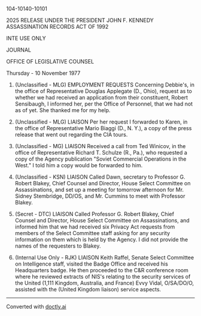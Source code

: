 104-10140-10101

2025 RELEASE UNDER THE PRESIDENT JOHN F. KENNEDY ASSASSINATION RECORDS ACT OF 1992

INTE USE ONLY

JOURNAL

OFFICE OF LEGISLATIVE COUNSEL

Thursday - 10 November 1977

1. (Unclassified - MLG) EMPLOYMENT REQUESTS Concerning Debbie's, in the office of Representative Douglas Applegate (D., Ohio), request as to whether we had received an application from their constituent, Robert Sensibaugh, I informed her, per the Office of Personnel, that we had not as of yet. She thanked me for my help.

2. (Unclassified - MLG) LIAISON Per her request I forwarded to Karen, in the office of Representative Mario Biaggi (D., N. Y.), a copy of the press release that went out regarding the CIA tours.

3. (Unclassified - MG) LIAISON Received a call from Ted Winicov, in the office of Representative Richard T. Schulze (R., Pa.), who requested a copy of the Agency publication "Soviet Commercial Operations in the West." I told him a copy would be forwarded to him.

4. (Unclassified - KSN) LIAISON Called Dawn, secretary to Professor G. Robert Blakey, Chief Counsel and Director, House Select Committee on Assassinations, and set up a meeting for tomorrow afternoon for Mr. Sidney Stembridge, DD/OS, and Mr. Cummins to meet with Professor Blakey.

5. (Secret - DTC) LIAISON Called Professor G. Robert Blakey, Chief Counsel and Director, House Select Committee on Assassinations, and informed him that we had received six Privacy Act requests from members of the Select Committee staff asking for any security information on them which is held by the Agency. I did not provide the names of the requesters to Blakey.

6. (Internal Use Only - RJK) LIAISON Keith Raffel, Senate Select Committee on Intelligence staff, visited the Badge Office and received his Headquarters badge. He then proceeded to the C&R conference room where he reviewed extracts of NIS's relating to the security services of the United (1,111 Kingdom, Australia, and France) Evvy Vidal, O/SA/DO/O, assisted with the (United Kingdom liaison) service aspects.


---
Converted with [doctly.ai](https://doctly.ai)